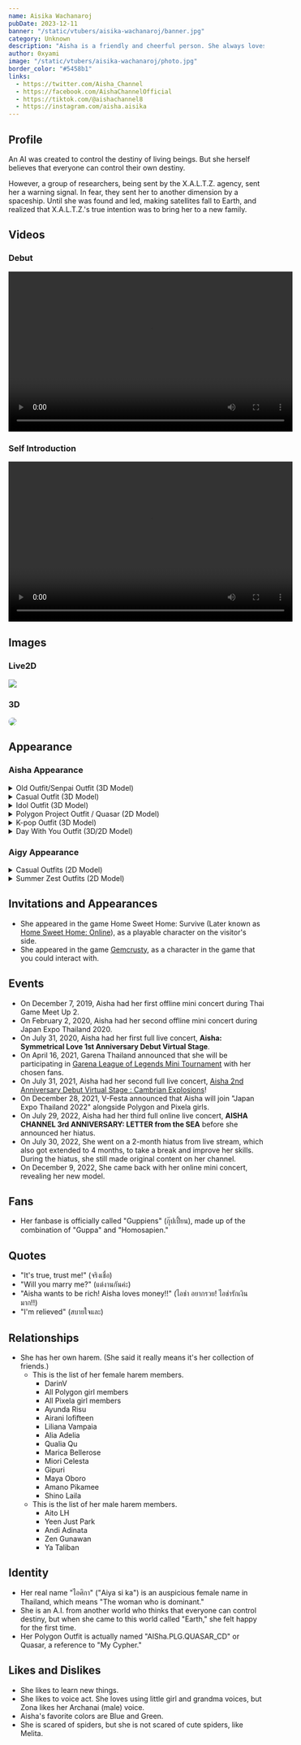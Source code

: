 ```yaml
---
name: Aisika Wachanaroj
pubDate: 2023-12-11
banner: "/static/vtubers/aisika-wachanaroj/banner.jpg"
category: Unknown
description: "Aisha is a friendly and cheerful person. She always loves to learn something new and enjoys studying lots. At times, she's also quite childish and demanding of her viewers to fulfill her small demands. She is also an easily hopeful person. "
author: 0xyami
image: "/static/vtubers/aisika-wachanaroj/photo.jpg"
border_color: "#5458b1"
links:
  - https://twitter.com/Aisha_Channel
  - https://facebook.com/AishaChannelOfficial
  - https://tiktok.com/@aishachannel8
  - https://instagram.com/aisha.aisika
---
```



## Profile

An AI was created to control the destiny of living beings. But she herself believes that everyone can control their own destiny.

However, a group of researchers, being sent by the X.A.L.T.Z. agency, sent her a warning signal. In fear, they sent her to another dimension by a spaceship. Until she was found and led, making satellites fall to Earth, and realized that X.A.L.T.Z.'s true intention was to bring her to a new family.

## Videos



### Debut

<video controls width="560" height="315">
  <source src="/static/vtubers/@wiki::slug/media/videos/debut.mp4" type="video/mp4" />
</video>

### Self Introduction

<video controls width="560" height="315">
  <source src="/static/vtubers/@wiki::slug/media/videos/intro.mp4" type="video/mp4" />
</video>

## Images

### Live2D

<img src="/static/vtubers/@wiki::slug/media/images/live2d.webp" type="image/webp" />

### 3D

<img src="/static/vtubers/@wiki::slug/media/images/3d.webp" type="image/webp" style="border-radius: 50px;" />

## Appearance

### Aisha Appearance

<details>
    <summary>Old Outfit/Senpai Outfit (3D Model)</summary>

Originally, Aisha wore a uniquely designed white coat with a black shirt inside. The blonde hair for this outfit carried onto future outfits with variation.

</details>

<details>
    <summary>Casual Outfit (3D Model)</summary>

On May 30, Aisha changed the outfit to a uniquely designed white-green jacket with black and yellow stripes, tied with a rope, and a white shirt with a green collar. A unique green triangular hairpin completed the look.

</details>

<details>
    <summary>Idol Outfit (3D Model)</summary>

On July 31, at her concert, she wore a white-green idol suit with a red bow and a tie with a bell. The black string goes from her shirt to the skirt. Her hair ties have a red bow with a white stripe. Her bell is on the left side.

</details>

<details>
    <summary>Polygon Project Outfit / Quasar (2D Model)</summary>

On May 29, Aisha debuted her new 2D live costume. She now wears a new jacket with the collar being green, with an Aisha Project shirt, as well as a unique green triangular hairpin.

</details>

<details>
    <summary>K-pop Outfit (3D Model)</summary>

On June 9, Aisha switched from a Japanese style idol outfit to a K-pop style idol outfit for her second concert. She is now wearing a tailored black slim-fitting suit with a golden stripe, as well as a unique green triangular hairpin.

</details>

<details>
    <summary>Day With You Outfit (3D/2D Model)</summary>

On July 31st, Aisha received a surprise gift from her staff: a new 2D and 3D model. She wore a yellow off-the-shoulder shirt, overlapped with a black shirt. She also wore a green and black outer jacket and a black and white hat with green letters that said "YouGotNoJams."

Additionally, she revealed a loli form on December 9, 2022.

</details>

### Aigy Appearance

<details>
    <summary>Casual Outfits (2D Model)</summary>

Same as her casual outfits, but in chibi form.

</details>

<details>
    <summary>Summer Zest Outfits (2D Model)</summary>

A two-piece bikini, with a green transparent skirt. She also wears a white hat with a blue ribbon.

</details>

## Invitations and Appearances

- She appeared in the game Home Sweet Home: Survive (Later known as [Home Sweet Home: Online](https://store.steampowered.com/app/2334220/Home_Sweet_Home__Online/)), as a playable character on the visitor's side.
- She appeared in the game [Gemcrusty](https://store.steampowered.com/app/2287990/GemCrusty/), as a character in the game that you could interact with.

## Events

- On December 7, 2019, Aisha had her first offline mini concert during Thai Game Meet Up 2.
- On February 2, 2020, Aisha had her second offline mini concert during Japan Expo Thailand 2020.
- On July 31, 2020, Aisha had her first full live concert, **Aisha: Symmetrical Love 1st Anniversary Debut Virtual Stage**.
- On April 16, 2021, Garena Thailand announced that she will be participating in [Garena League of Legends Mini Tournament](https://lol.garena.in.th/news/articles/18445) with her chosen fans.
- On July 31, 2021, Aisha had her second full live concert, [Aisha 2nd Anniversary Debut Virtual Stage : Cambrian Explosions](https://virtualyoutuber.fandom.com/wiki/Aisha_2nd_Anniversary_Debut_Virtual_Stage_:_Cambrian_Explosion)!
- On December 28, 2021, V-Festa announced that Aisha will join "Japan Expo Thailand 2022" alongside Polygon and Pixela girls.
- On July 29, 2022, Aisha had her third full online live concert, **AISHA CHANNEL 3rd ANNIVERSARY: LETTER from the SEA** before she announced her hiatus.
- On July 30, 2022, She went on a 2-month hiatus from live stream, which also got extended to 4 months, to take a break and improve her skills. During the hiatus, she still made original content on her channel.
- On December 9, 2022, She came back with her online mini concert, revealing her new model.

## Fans

- Her fanbase is officially called "Guppiens" (กุ๊ปเปี้ยน), made up of the combination of "Guppa" and "Homosapien."

## Quotes

- "It's true, trust me!" (จริงเชื่อ)
- "Will you marry me?" (แต่งานกันค่ะ)
- "Aisha wants to be rich! Aisha loves money!!" (ไอช่า อยากรวย! ไอช่ารักเงินมาก!!)
- "I'm relieved" (สบายใจและ)

## Relationships

- She has her own harem. (She said it really means it's her collection of friends.)
    - This is the list of her female harem members.
        - DarinV
        - All Polygon girl members
        - All Pixela girl members
        - Ayunda Risu
        - Airani Iofifteen
        - Liliana Vampaia
        - Alia Adelia
        - Qualia Qu
        - Marica Bellerose
        - Miori Celesta
        - Gipuri
        - Maya Oboro
        - Amano Pikamee
        - Shino Laila
    - This is the list of her male harem members. 
        - Aito LH
        - Yeen Just Park
        - Andi Adinata
        - Zen Gunawan
        - Ya Taliban

## Identity

- Her real name "ไอศิกา" ("Aiya si ka") is an auspicious female name in Thailand, which means "The woman who is dominant."
- She is an A.I. from another world who thinks that everyone can control destiny, but when she came to this world called "Earth," she felt happy for the first time.
- Her Polygon Outfit is actually named "AISha.PLG.QUASAR_CD" or Quasar, a reference to "My Cypher."

## Likes and Dislikes

- She likes to learn new things.
- She likes to voice act. She loves using little girl and grandma voices, but Zona likes her Archanai (male) voice.
- Aisha's favorite colors are Blue and Green.
- She is scared of spiders, but she is not scared of cute spiders, like Melita.
